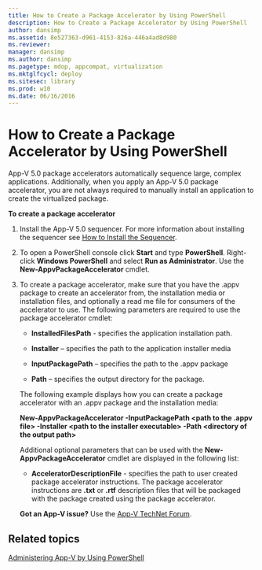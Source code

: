 ```yaml
---
title: How to Create a Package Accelerator by Using PowerShell
description: How to Create a Package Accelerator by Using PowerShell
author: dansimp
ms.assetid: 8e527363-d961-4153-826a-446a4ad8d980
ms.reviewer: 
manager: dansimp
ms.author: dansimp
ms.pagetype: mdop, appcompat, virtualization
ms.mktglfcycl: deploy
ms.sitesec: library
ms.prod: w10
ms.date: 06/16/2016
---
```



# How to Create a Package Accelerator by Using PowerShell


App-V 5.0 package accelerators automatically sequence large, complex applications. Additionally, when you apply an App-V 5.0 package accelerator, you are not always required to manually install an application to create the virtualized package.

**To create a package accelerator**

1.  Install the App-V 5.0 sequencer. For more information about installing the sequencer see [How to Install the Sequencer](how-to-install-the-sequencer-beta-gb18030.md).

2.  To open a PowerShell console click **Start** and type **PowerShell**. Right-click **Windows PowerShell** and select **Run as Administrator**. Use the **New-AppvPackageAccelerator** cmdlet.

3.  To create a package accelerator, make sure that you have the .appv package to create an accelerator from, the installation media or installation files, and optionally a read me file for consumers of the accelerator to use. The following parameters are required to use the package accelerator cmdlet:

    -   **InstalledFilesPath** - specifies the application installation path.

    -   **Installer** – specifies the path to the application installer media

    -   **InputPackagePath** – specifies the path to the .appv package

    -   **Path** – specifies the output directory for the package.

    The following example displays how you can create a package accelerator with an .appv package and the installation media:

    **New-AppvPackageAccelerator -InputPackagePath &lt;path to the .appv file&gt; -Installer &lt;path to the installer executable&gt; -Path &lt;directory of the output path&gt;**

    Additional optional parameters that can be used with the **New-AppvPackageAccelerator** cmdlet are displayed in the following list:

    -   **AcceleratorDescriptionFile** - specifies the path to user created package accelerator instructions. The package accelerator instructions are **.txt** or **.rtf** description files that will be packaged with the package created using the package accelerator.

    **Got an App-V issue?** Use the [App-V TechNet Forum](https://social.technet.microsoft.com/Forums/home?forum=mdopappv).

## Related topics


[Administering App-V by Using PowerShell](administering-app-v-by-using-powershell.md)

 

 





